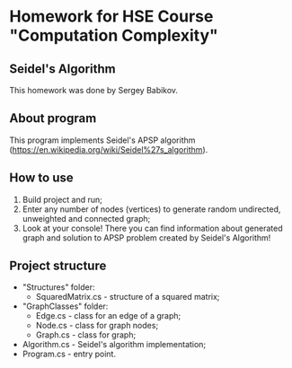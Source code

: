 # Homework for HSE Course "Computation Complexity"
## Seidel's Algorithm
This homework was done by Sergey Babikov. 
## About program
This program implements Seidel's APSP algorithm (https://en.wikipedia.org/wiki/Seidel%27s_algorithm).
## How to use
1) Build project and run;
2) Enter any number of nodes (vertices) to generate random undirected, unweighted and connected graph;
3) Look at your console! There you can find information about generated graph and solution to APSP problem created by Seidel's Algorithm!
## Project structure
- "Structures" folder:
	- SquaredMatrix.cs - structure of a squared matrix;
- "GraphClasses" folder:
	- Edge.cs - class for an edge of a graph;
	- Node.cs - class for graph nodes;
	- Graph.cs - class for graph;
- Algorithm.cs - Seidel's algorithm implementation;
- Program.cs - entry point.
